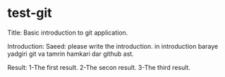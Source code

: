 # test-git

Title: Basic introduction to git application.

Introduction:
Saeed: please write the introduction.
in introduction baraye yadgiri git va tamrin hamkari dar github ast.

Result:
1-The first result.
2-The secon result.
3-The third result.
